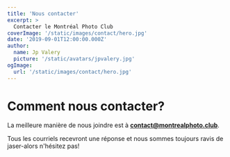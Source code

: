 ```yaml
---
title: 'Nous contacter'
excerpt: >
  Contacter le Montréal Photo Club
coverImage: '/static/images/contact/hero.jpg'
date: '2019-09-01T12:00:00.000Z'
author:
  name: Jp Valery
  picture: '/static/avatars/jpvalery.jpg'
ogImage:
  url: '/static/images/contact/hero.jpg'
---
```


# Comment nous contacter?

La meilleure manière de nous joindre est à **contact@montrealphoto.club**.

Tous les courriels recevront une réponse et nous sommes toujours ravis de jaser-alors n'hésitez pas!
